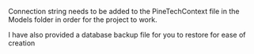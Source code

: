 Connection string needs to be added to the PineTechContext file in the Models folder in order for the project to work.

I have also provided a database backup file for you to restore for ease of creation
